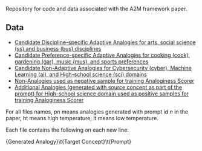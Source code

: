 Repository for code and data associated with the A2M framework paper.
## Data

* [Candidate Discipline-specific Adaptive Analogies for arts, social science (ss) and business (bus) disciplines](/data/discp_adapt)
* [Candidate Preference-specific Adaptive Analogies for cooking (cook), gardening (gar), music (mus), and sports preferences](/data/pref_adapt)
* [Candidate Non-Adaptive Analogies for Cybersecurity (cyber), Machine Learning (ai), and High-school science (sci) domains](/data/non_adapt)
* [Non-Analogies used as negative sample for training Analoginess Scorer](/data/non_analogies)
* [Additional Analogies (generated with source concept as part of the prompt) for High-school science domain used as positive samples for training Analoginess Scorer](/data/sci_src)

For all files names, p<em>n</em> means analogies generated with prompt id <em>n</em> in the paper, ht means high temperature, lt means low temperature.

Each file contains the following on each new line:

{Generated Analogy}\t{Target Concept}\t{Prompt}



